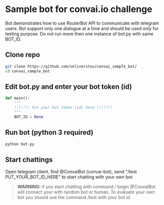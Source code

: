 # Sample bot for convai.io challenge
Bot demonstrates how to use RouterBot API to communicate with telegram users. Bot support only one dialogue at a time and should be used only for testing purpose. Do not run more then one instance of bot.py with same BOT_ID. 

## Clone repo
```sh
git clone https://github.com/seliverstov/convai_sample_bot/
cd convai_sample_bot
```
## Edit bot.py and enter your bot token (id)
```python
def main():
    """
    !!!!!!! Put your bot token (id) here !!!!!!!
    """
    BOT_ID = None
```
## Run bot (python 3 required)
```sh
python bot.py
```
## Start chattings
Open telegram client, find @ConvaiBot (convai-bot), send "/test PUT_YOUR_BOT_ID_HERE" to start chatting with your own bot

>**WARNING:** if you start chatting with command / begin @ConvaiBot will connect your with random bot or human. To evaluate your own bot you should use the command /test with your bot id
